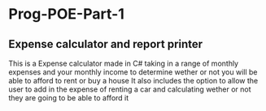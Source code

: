 #  Prog-POE-Part-1
## Expense calculator and report printer

This is a Expense calculator made in C# taking in a range of monthly expenses and your monthly income to determine wether or not you will be able to afford to rent or buy a house 
It also includes the option to allow the user to add in the expense of renting a car and calculating wether or not they are going to be able to afford it 


